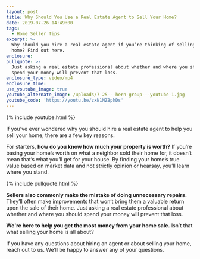 ```yaml
---
layout: post
title: Why Should You Use a Real Estate Agent to Sell Your Home?
date: 2019-07-26 14:49:00
tags:
  - Home Seller Tips
excerpt: >-
  Why should you hire a real estate agent if you’re thinking of selling your
  home? Find out here.
enclosure:
pullquote: >-
  Just asking a real estate professional about whether and where you should
  spend your money will prevent that loss.
enclosure_type: video/mp4
enclosure_time:
use_youtube_image: true
youtube_alternate_image: /uploads/7-25---hern-group---youtube-1.jpg
youtube_code: 'https://youtu.be/zxN1NZBpkDs'
---
```


{% include youtube.html %}

If you’ve ever wondered why you should hire a real estate agent to help you sell your home, there are a few key reasons.

For starters, **how do you know how much your property is worth?** If you’re basing your home’s worth on what a neighbor sold their home for, it doesn’t mean that’s what you’ll get for your house. By finding your home’s true value based on market data and not strictly opinion or hearsay, you’ll learn where you stand.

{% include pullquote.html %}

**Sellers also commonly make the mistake of doing unnecessary repairs.** They’ll often make improvements that won’t bring them a valuable return upon the sale of their home. Just asking a real estate professional about whether and where you should spend your money will prevent that loss.

**We're here to help you get the most money from your home sale.** Isn’t that what selling your home is all about?

If you have any questions about hiring an agent or about selling your home, reach out to us. We’ll be happy to answer any of your questions.